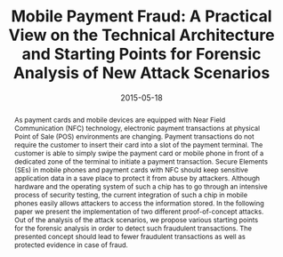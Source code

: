 ---
abstract: As payment cards and mobile devices are equipped with Near Field Communication
  (NFC) technology, electronic payment transactions at physical Point of Sale (POS)
  environments are changing. Payment transactions do not require the customer to insert
  their card into a slot of the payment terminal. The customer is able to simply swipe
  the payment card or mobile phone in front of a dedicated zone of the terminal to
  initiate a payment transaction. Secure Elements (SEs) in mobile phones and payment
  cards with NFC should keep sensitive application data in a save place to protect
  it from abuse by attackers. Although hardware and the operating system of such a
  chip has to go through an intensive process of security testing, the current integration
  of such a chip in mobile phones easily allows attackers to access the information
  stored. In the following paper we present the implementation of two different proof-of-concept
  attacks. Out of the analysis of the attack scenarios, we propose various starting
  points for the forensic analysis in order to detect such fraudulent transactions.
  The presented concept should lead to fewer fraudulent transactions as well as protected
  evidence in case of fraud.
authors:
- Christof Kier
- Gerald Madlmayr
- Alexander Nawratil
- Michael Schafferer
- Christian Schanes
- Thomas Grechenig
date: '2015-05-18'
featured: false
links:
- name: Publik
  url: https://publik.tuwien.ac.at/showentry.php?ID=246254&lang=2
publication_types:
- '1'
publishDate: '2015-05-18'
title: 'Mobile Payment Fraud: A Practical View on the Technical Architecture and Starting
  Points for Forensic Analysis of New Attack Scenarios'
url_pdf: ''
---